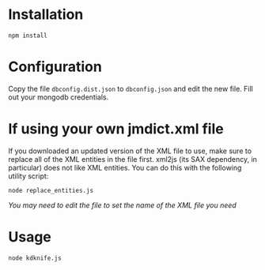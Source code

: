 # Installation

	npm install

# Configuration

Copy the file `dbconfig.dist.json` to `dbconfig.json` and edit the new file. Fill out your mongodb credentials.

# If using your own jmdict.xml file 

If you downloaded an updated version of the XML file to use, make sure to replace all of the XML entities in the file first. xml2js (its SAX dependency, in particular) does not like XML entities. You can do this with the following utility script:

	node replace_entities.js

*You may need to edit the file to set the name of the XML file you need*

# Usage

	node kdknife.js

